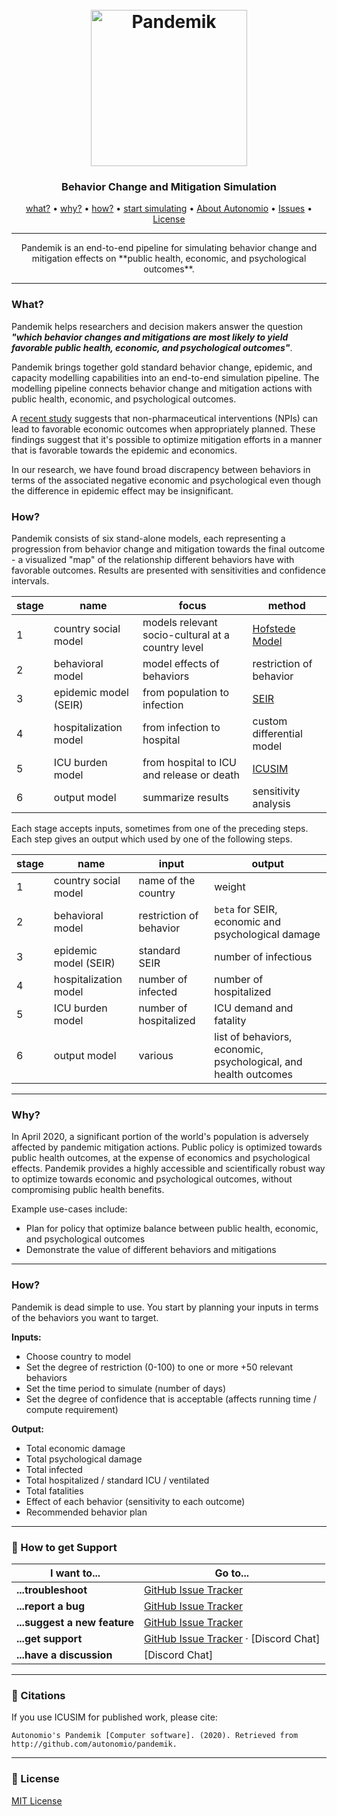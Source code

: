 <h1 align="center">
  <br>
  <a href="http://autonom.io"><img src="https://raw.githubusercontent.com/autonomio/pandemik/master/assets/logo.png" alt="Pandemik" width="250"></a>
  <br>
</h1>

<h3 align="center">Behavior Change and Mitigation Simulation</h3>

<p align="center">
  <a href="#what">what?</a> •
  <a href="#why">why?</a> •
  <a href="#how">how?</a> •
  <a href="#start-simulating">start simulating</a> •
  <a href="https://autonom.io">About Autonomio</a> •
  <a href="https://github.com/autonomio/ICUSIM/issues">Issues</a> •
  <a href="#License">License</a>
</p>
<hr>
<p align="center">
Pandemik is an end-to-end pipeline for simulating behavior change and mitigation effects on **public health, economic, and psychological outcomes**.</p>
<hr>

### What?

Pandemik helps researchers and decision makers answer the question **_"which behavior changes and mitigations are most likely to yield favorable public health, economic, and psychological outcomes"_**.

Pandemik brings together gold standard behavior change, epidemic, and capacity modelling capabilities into an end-to-end simulation pipeline. The modelling pipeline connects behavior change and mitigation actions with public health, economic, and psychological outcomes. 

A [recent study](https://papers.ssrn.com/sol3/papers.cfm?abstract_id=3561560) suggests that non-pharmaceutical interventions (NPIs) can lead to favorable economic outcomes when appropriately planned. These findings suggest that it's possible to optimize mitigation efforts in a manner that is favorable towards the epidemic and economics. 

In our research, we have found broad discrapency between behaviors in terms of the associated negative economic and psychological even though the difference in epidemic effect may be insignificant. 

### How? 

Pandemik consists of six stand-alone models, each representing a progression from behavior change and mitigation towards the final outcome - a visualized "map" of the relationship different behaviors have with favorable outcomes. Results are presented with sensitivities and confidence intervals. 

stage | name | focus | method 
--- | --- | --- | --- 
1 | country social model | models relevant socio-cultural at a country level | [Hofstede Model](https://www.hofstede-insights.com/product/compare-countries/)
2 | behavioral model | model effects of behaviors | restriction of behavior  | custom differential model
3 | epidemic model (SEIR) | from population to infection | [SEIR](http://www.public.asu.edu/~hnesse/classes/seir.html)
4 | hospitalization model | from infection to hospital | custom differential model
5 | ICU burden model | from hospital to ICU and release or death | [ICUSIM](https://github.com/autonomio/ICUSIM)
6 | output model | summarize results | sensitivity analysis

Each stage accepts inputs, sometimes from one of the preceding steps. Each step gives an output which used by one of the following steps. 

stage | name | input | output
--- | --- | --- | ---
1 | country social model | name of the country | weight
2 | behavioral model | restriction of behavior  | `beta` for SEIR, economic and psychological damage
3 | epidemic model (SEIR) | standard SEIR | number of infectious
4 | hospitalization model | number of infected | number of hospitalized
5 | ICU burden model | number of hospitalized | ICU demand and fatality
6 | output model | various | list of behaviors, economic, psychological, and health outcomes 

<hr>

### Why?

In April 2020, a significant portion of the world's population is adversely affected by pandemic mitigation actions. Public policy is optimized towards public health outcomes, at the expense of economics and psychological effects. Pandemik provides a highly accessible and scientifically robust way to optimize towards economic and psychological outcomes, without compromising public health benefits.

Example use-cases include:

- Plan for policy that optimize balance between public health, economic, and psychological outcomes
- Demonstrate the value of different behaviors and mitigations

<hr>

### How?

Pandemik is dead simple to use. You start by planning your inputs in terms of the behaviors you want to target.

**Inputs:**

- Choose country to model
- Set the degree of restriction (0-100) to one or more +50 relevant behaviors
- Set the time period to simulate (number of days)
- Set the degree of confidence that is acceptable (affects running time / compute requirement) 

**Output:**

- Total economic damage
- Total psychological damage
- Total infected
- Total hospitalized / standard ICU / ventilated
- Total fatalities
- Effect of each behavior (sensitivity to each outcome)
- Recommended behavior plan

<hr>

### 💬 How to get Support

| I want to...                     | Go to...                                                  |
| -------------------------------- | ---------------------------------------------------------- |
| **...troubleshoot**           | [GitHub Issue Tracker]                   |
| **...report a bug**           | [GitHub Issue Tracker]                                     |
| **...suggest a new feature**  | [GitHub Issue Tracker]                                     |
| **...get support**            | [GitHub Issue Tracker]  · [Discord Chat]                         |
| **...have a discussion**      | [Discord Chat]                                            |

<hr>

### 📢 Citations

If you use ICUSIM for published work, please cite:

`Autonomio's Pandemik [Computer software]. (2020). Retrieved from http://github.com/autonomio/pandemik.`

<hr>

### 📃 License

[MIT License](https://github.com/autonomio/pandemik/blob/master/LICENSE)

[github issue tracker]: https://github.com/automio/pandemik/issues


